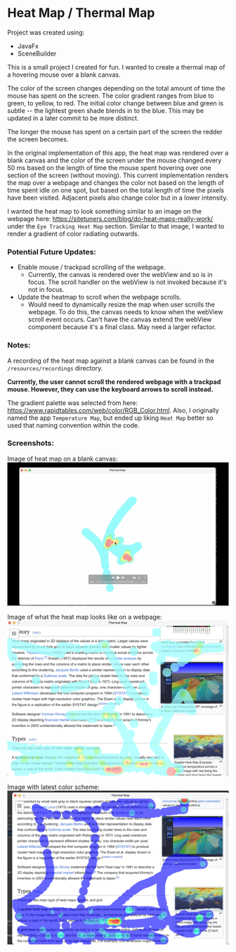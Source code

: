 # Heat Map / Thermal Map

Project was created using:
- JavaFx
- SceneBuilder

This is a small project I created for fun. I wanted to create a thermal map of a hovering mouse over a blank canvas.

The color of the screen changes depending on the total amount of time the mouse has spent on the screen. The color 
gradient ranges from blue to green, to yellow, to red. The initial color change between blue and green is subtle -- the 
lightest green shade blends in to the blue. This may be updated in a later commit to be more distinct.

The longer the mouse has spent on a certain part of the screen the redder the screen becomes. 

In the original implementation of this app, the heat map was rendered over a blank canvas and the color of the screen 
under the mouse changed every 50 ms based on the length of time the mouse spent hovering over one section of the screen
(without moving). This current implementation renders the map over a webpage and changes the color not based on the
length of time spent idle on one spot, but based on the total length of time the pixels have been visited. Adjacent 
pixels also change color but in a lower intensity.  

I wanted the heat map to look something similar to an image on the webpage 
here: https://sitetuners.com/blog/do-heat-maps-really-work/ under the `Eye Tracking Heat Map` section. Similar to that 
image, I wanted to render a gradient of color radiating outwards.

### Potential Future Updates:
- Enable mouse / trackpad scrolling of the webpage. 
  - Currently, the canvas is rendered over the webView and so is in focus. The scroll handler on the webView is not invoked because it's not in focus.
- Update the heatmap to scroll when the webpage scrolls. 
  - Would need to dynamically resize the map when user scrolls the webpage. To do this, the canvas needs to know when the webView scroll event occurs. Can't have the canvas extend the webView component because it's a final class. May need a larger refactor.  

### Notes:
A recording of the heat map against a blank canvas can be found in the `/resources/recordings` directory.

<b>Currently, the user cannot scroll the rendered webpage with a trackpad mouse. However, they can use the keyboard
arrows to scroll instead.</b>

The gradient palette was selected from here: https://www.rapidtables.com/web/color/RGB_Color.html.
Also, I originally named the app `Temperature Map`, but ended up liking `Heat Map` better so used that naming convention
within the code.


### Screenshots: 
Image of heat map on a blank canvas:
![screenshot of app recording](/src/main/resources/recordings/Image_of_thermal_app.png)

Image of what the heat map looks like on a webpage:
![screenshot of heat map on webpage](/src/main/resources/recordings/heat-map-on-webpage.png)

Image with latest color scheme:
![screenshot of heat map on webpage](/src/main/resources/recordings/heat-map-color2.png)
